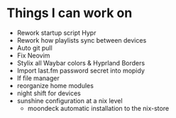 # Things I can work on

- Rework startup script Hypr
- Rework how playlists sync between devices
- Auto git pull
- Fix Neovim
- Stylix all Waybar colors & Hyprland Borders
- Import last.fm password secret into mopidy
- lf file manager
- reorganize home modules
- night shift for devices
- sunshine configuration at a nix level
  - moondeck automatic installation to the nix-store
